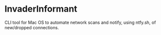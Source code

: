 # InvaderInformant
CLI tool for Mac OS to automate network scans and notify, using ntfy.sh, of new/dropped connections.
